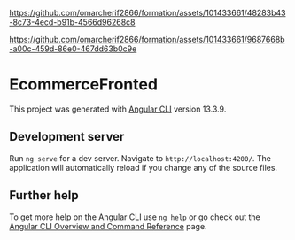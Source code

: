 https://github.com/omarcherif2866/formation/assets/101433661/48283b43-8c73-4ecd-b91b-4566d96268c8


https://github.com/omarcherif2866/formation/assets/101433661/9687668b-a00c-459d-86e0-467dd63b0c9e

# EcommerceFronted

This project was generated with [Angular CLI](https://github.com/angular/angular-cli) version 13.3.9.

## Development server

Run `ng serve` for a dev server. Navigate to `http://localhost:4200/`. The application will automatically reload if you change any of the source files.

## Further help

To get more help on the Angular CLI use `ng help` or go check out the [Angular CLI Overview and Command Reference](https://angular.io/cli) page.





